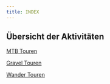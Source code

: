 ```yaml
---
title: INDEX
---
```


## Übersicht der Aktivitäten

[MTB Touren](MTB/MTB.md)

[Gravel Touren](Gravel/Gravel.md)

[Wander Touren](Wandern/Wandern.md)